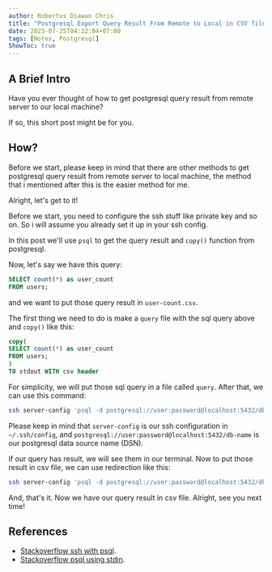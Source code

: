 ```yaml
---
author: Robertus Diawan Chris
title: "Postgresql Export Query Result From Remote to Local in CSV file"
date: 2023-07-25T04:22:04+07:00
tags: [Notes, Postgresql]
ShowToc: true
---
```


## A Brief Intro

Have you ever thought of how to get postgresql query result from remote server
to our local machine?

If so, this short post might be for you.

## How?

Before we start, please keep in mind that there are other methods to get
postgresql query result from remote server to local machine, the method that i
mentioned after this is the easier method for me.

Alright, let's get to it!

Before we start, you need to configure the ssh stuff like private key and so
on. So i will assume you already set it up in your ssh config.

In this post we'll use `psql` to get the query result and `copy()` function
from postgresql.

Now, let's say we have this query:
```sql
SELECT count(*) as user_count
FROM users;
```

and we want to put those query result in `user-count.csv`.

The first thing we need to do is make a `query` file with the sql query above
and `copy()` like this:
```sql
copy(
SELECT count(*) as user_count
FROM users;
)
TO stdout WITH csv header
```

For simplicity, we will put those sql query in a file called `query`. After
that, we can use this command:
```sh
ssh server-config 'psql -d postgresql://user:password@localhost:5432/db-name' < query
```

Please keep in mind that `server-config` is our ssh configuration in
`~/.ssh/config`, and `postgresql://user:password@localhost:5432/db-name` is
our postgresql data source name (DSN).

If our query has result, we will see them in our terminal. Now to put those
result in csv file, we can use redirection like this:
```sh
ssh server-config 'psql -d postgresql://user:password@localhost:5432/db-name' < query > user-count.csv
```

And, that's it. Now we have our query result in csv file. Alright, see you
next time!

## References

- [Stackoverflow ssh with psql](https://stackoverflow.com/a/49992062).
- [Stackoverflow psql using stdin](https://stackoverflow.com/a/28803698).
